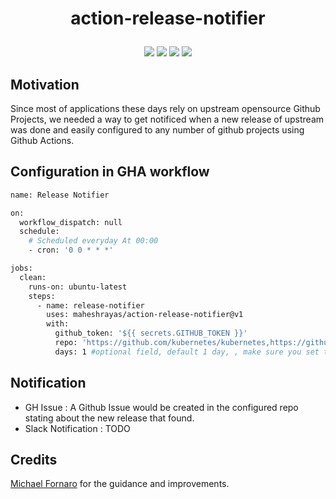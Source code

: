 
<h1 align="center">
  <p align="center">action-release-notifier</p>
</h1>

<div align="center">
  <a href="https://github.com/maheshrayas/action-release-notifier/actions" alt="Build"><img src="https://github.com/maheshrayas/action-release-notifier/workflows/build/badge.svg" /></a>
  <a href="https://github.com/maheshrayas/action-release-notifier/actions/workflows/lint.yaml" alt="Lint"><img src="https://github.com/maheshrayas/action-release-notifier/actions/workflows/lint.yaml/badge.svg" /></a>
  <a href="https://github.com/maheshrayas/action-release-notifier/commits/main" alt="last commit"><img src="https://img.shields.io/github/last-commit/maheshrayas/action-release-notifier?color=purple" /></a>
  <a alt="Action pulled"><img src="https://img.shields.io/docker/pulls/maheshrayas/release-notifier.svg" /></a>
</div>

## Motivation

Since most of applications these days rely on upstream opensource Github Projects, we needed a way to get notificed when a new release of upstream was done and easily configured to any number of github projects using Github Actions.

## Configuration in GHA workflow

```bash
name: Release Notifier

on:
  workflow_dispatch: null
  schedule:
    # Scheduled everyday At 00:00
    - cron: '0 0 * * *'

jobs:
  clean:
    runs-on: ubuntu-latest
    steps:
      - name: release-notifier
        uses: maheshrayas/action-release-notifier@v1
        with:
          github_token: '${{ secrets.GITHUB_TOKEN }}'
          repo: 'https://github.com/kubernetes/kubernetes,https://github.com/kubernetes-sigs/kustomize,https://github.com/helm/helm,https://github.com/istio/istio' #examples
          days: 1 #optional field, default 1 day, , make sure you set the cron appropriately, Example if you want to check for release once in 7 days, set days: 7 and cron schedule to run once in 7 days
```

## Notification
 
* GH Issue : A Github Issue would be created in the configured repo stating about the new release that found.
* Slack Notification : TODO


## Credits

[Michael Fornaro](https://github.com/xUnholy) for the guidance and improvements.


